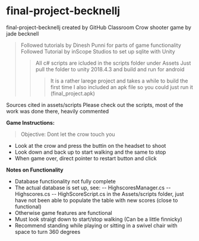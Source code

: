 # final-project-becknellj
final-project-becknellj created by GitHub Classroom
Crow shooter game by jade becknell
>Followed tutorials by  Dinesh Punni for parts of game functionality
>Followed Tutorial by inScope Studios to set up sqlite with Unity
>>All c# scripts are icluded in the scripts folder under Assets
>>Just pull the folder to unity 2018.4.3 and build and run for android
>>>It is a rather larege project and takes a while to build the first time
>>>I also included an apk file so you could just run it (final_project.apk)


Sources cited in assets/scripts 
Please check out the scripts, most of the work was done there, heavily commented

**Game Instructions:**
>Objective: Dont let the crow touch you
- Look at the crow and press the buttin on the headset to shoot
- Look down and back up to start walking and the same to stop
- When game over, direct pointer to restart button and click


**Notes on Functionality**
- Database functionality not fully complete
- The actual database is set up, see:
-- HighscoresManager.cs
-- Highscores.cs
-- HighScoreScript.cs in the Assets/scripts folder, just have not been able to populate the table with new scores (close to functional)
- Otherwise game features are functional
- Must look straigt down to start/stop walking (Can be a little finnicky)
- Recommend standing while playing or sitting in a swivel chair with space to turn 360 degrees
